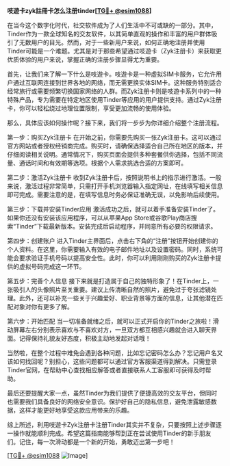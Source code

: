 **吱遊卡zyk註冊卡怎么注册tinder[[TG💪+ @esim1088](https://t.me/s/esim1088)]**

在当今这个数字化时代，社交软件成为了人们生活中不可或缺的一部分。其中，Tinder作为一款全球知名的交友软件，以其简单直观的操作和丰富的用户群体吸引了无数用户的目光。然而，对于一些新用户来说，如何正确地注册并使用Tinder可能是一个难题。尤其是对于那些希望通过吱遊卡（Zyk注册卡）来获取更优质体验的用户来说，掌握正确的注册步骤显得尤为重要。

首先，让我们来了解一下什么是吱遊卡。吱遊卡是一种虚拟SIM卡服务，它允许用户通过互联网连接到世界各地的网络，而无需更换实体SIM卡。这种服务特别适合经常旅行或需要频繁切换国家网络的人群。而Zyk注册卡则是吱遊卡系列中的一种特殊产品，专为需要在特定地区使用Tinder等应用的用户提供支持。通过Zyk注册卡，你可以轻松绕过地理位置限制，享受更加流畅的使用体验。

那么，具体应该如何操作呢？接下来，我们将一步步为你详细介绍整个注册流程。

第一步：购买Zyk注册卡
在开始之前，你需要先购买一张Zyk注册卡。这可以通过官方网站或者授权经销商完成。购买时，请确保选择适合自己所在地区的版本，并仔细阅读相关说明。通常情况下，购买页面会提供多种套餐供你选择，包括不同流量、通话时间和有效期等选项。根据个人需求挑选合适的方案即可。

第二步：激活Zyk注册卡
收到Zyk注册卡后，按照说明书上的指示进行激活。一般来说，激活过程非常简单，只需打开手机浏览器输入指定网址，在线填写相关信息即可完成。需要注意的是，在填写信息时务必保证准确无误，以免影响后续使用。

第三步：下载并安装Tinder应用
激活成功之后，就可以着手准备安装Tinder了。如果你还没有安装该应用程序，可以从苹果App Store或谷歌Play商店搜索“Tinder”下载最新版本。安装完成后启动程序，并同意所有必要的权限请求。

第四步：创建账户
进入Tinder主界面后，点击右下角的“注册”按钮开始创建你的个人资料。在这里，你需要输入有效的电子邮件地址以及设置密码。同时，系统可能会要求验证手机号码以提高安全性。此时，你可以利用刚刚购买的Zyk注册卡提供的虚拟号码完成这一环节。

第五步：完善个人信息
接下来就是打造属于自己的独特形象了！在Tinder上，一张吸引人的头像照片至关重要。建议上传清晰自然的照片，避免过于夸张滤镜处理。此外，还可以补充一些关于兴趣爱好、职业背景等方面的信息，让其他潜在匹配对象对你有更多了解。

第六步：开始匹配
当一切准备就绪之后，就可以正式开启你的Tinder之旅啦！滑动屏幕左右分别表示喜欢与不喜欢对方，一旦双方都互相感兴趣就会进入聊天界面。记得保持礼貌友好态度，积极主动地发起对话哦！

当然啦，在整个过程中难免会遇到各种问题，比如忘记密码怎么办？忘记用户名又该如何找回呢？别担心，这些问题都可以通过官方客服渠道得到解决。只需登录Tinder官网，在帮助中心查找相应解答或者直接联系人工客服即可获得及时帮助。

最后还要提醒大家一点，虽然Tinder为我们提供了便捷高效的交友平台，但同时也需要我们具备良好的网络安全意识。保护好自己的隐私信息，避免泄露敏感数据，这样才能更好地享受这款应用带来的乐趣。

综上所述，利用吱遊卡Zyk注册卡注册Tinder其实并不复杂，只要按照上述步骤逐一操作就能顺利完成。希望这篇指南能够帮到正在尝试使用Tinder的新手朋友们。记住，每一次滑动都是一个新的开始，勇敢迈出第一步吧！

[[TG💪+ @esim1088](https://t.me/s/esim1088) ![Image](https://i.postimg.cc/4NQfJmqS/Snipaste-2025-05-13-00-14-12.png)]